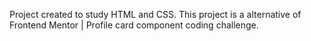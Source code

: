 Project created to study HTML and CSS.
This project is a alternative of Frontend Mentor | Profile card component coding challenge.